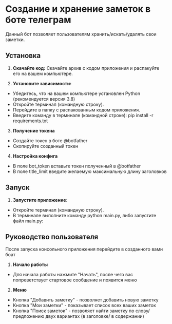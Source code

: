 # Создание и хранение заметок в боте телеграм
Данный бот позволяет пользователям хранить/искать/удалять свои заметки.

## Установка

1. **Скачайте код:**
Скачайте архив с кодом приложения и распакуйте его на вашем компьютере.

2. **Установите зависимости:**
- Убедитесь, что на вашем компьютере установлен Python (рекомендуется версия 3.8)
- Откройте терминал (командную строку).
- Перейдите в папку с распакованным кодом приложения.
- Введите команду в терминале (командной строке): pip install -r requirements.txt

3.  **Получение токена**
- Создайте токен в боте @botfather
- Скопируйте созданный токен

4. **Настройка конфига**
- В поле bot_token вставьте токен полученный в @botfather
- В поле title_limit введите желаемую максимальную длину заголовков 

## Запуск

1. **Запустите приложение:**
- Откройте терминал (командную строку).
- В терминале выполните команду python main.py, либо запустите файл main.py:

   
## Руководство пользователя
После запуска консольного приложения перейдите в созданного вами боат

1. **Начало работы**
- Для начала работы нажмите "Начать", после чего вас попреветствует стартовое сообщение и появится меню

2. **Меню**
- Кнопка "Добавить заметку" - позволяет добавить новую заметку
- Кнопка "Мои заметки" - показывает список всех ваших заметок
- Кнопка "Поиск заметок" - позволяет найти заметку по слову/предложению двух вариантах (в заголовке/ в содержании)
